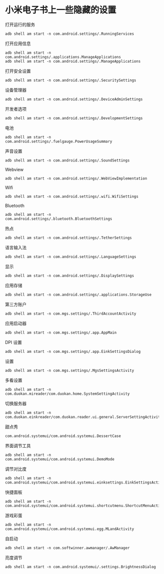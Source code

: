# 小米电子书上一些隐藏的设置

打开运行的服务
```shell
adb shell am start -n com.android.settings/.RunningServices
```

打开应用信息
```shell
adb shell am start -n com.android.settings/.applications.ManageApplications
adb shell am start -n com.android.settings/.ManageApplications
```

打开安全设置
```shell
adb shell am start -n com.android.settings/.SecuritySettings
```

设备管理器
```shell
adb shell am start -n com.android.settings/.DeviceAdminSettings
```

开发者选项
```shell
adb shell am start -n com.android.settings/.DevelopmentSettings
```

电池
```shell
adb shell am start -n com.android.settings/.fuelgauge.PowerUsageSummary
```

声音设置
```shell
adb shell am start -n com.android.settings/.SoundSettings
```

Webview
```shell
adb shell am start -n com.android.settings/.WebViewImplementation
```

Wifi
```shell
adb shell am start -n com.android.settings/.wifi.WifiSettings
```

Bluetooth
```shell
adb shell am start -n com.android.settings/.bluetooth.BluetoothSettings
```

热点
```shell
adb shell am start -n com.android.settings/.TetherSettings
```

语言输入法
```shell
adb shell am start -n com.android.settings/.LanguageSettings
```

显示
```shell
adb shell am start -n com.android.settings/.DisplaySettings
```

应用存储
```shell
adb shell am start -n com.android.settings/.applications.StorageUse
```

第三方账户
```shell
adb shell am start -n com.mgs.settings/.ThirdAccountActivity
```

应用启动器
```shell
adb shell am start -n com.mgs.settings/.app.AppMain
```

DPI 设置
```shell
adb shell am start -n com.mgs.settings/.app.EinkSettingsDialog
```

设置
```shell
adb shell am start -n com.mgs.settings/.MgsSettingsActivity
```

多看设置
```shell
adb shell am start -n com.duokan.mireader/com.duokan.home.SystemSettingActivity
```

切换服务器
```shell
adb shell am start -n com.duokan.einkreader/com.duokan.reader.ui.general.ServerSettingActivity
```


甜点秀
```shell
com.android.systemui/com.android.systemui.DessertCase
```

界面调节工具
```shell
adb shell am start -n com.android.systemui/com.android.systemui.DemoMode
```

调节对比度
```shell
adb shell am start -n com.android.systemui/com.android.systemui.einksettings.EinkSettingsActivity
```

快捷面板
```shell
adb shell am start -n com.android.systemui/com.android.systemui.shortcutmenu.ShortcutMenuActivity
```

游戏彩蛋
```shell
adb shell am start -n com.android.systemui/com.android.systemui.egg.MLandActivity
```

自启动
```shell
adb shell am start -n com.softwinner.awmanager/.AwManager
```

亮度调节
```shell
adb shell am start -n com.android.systemui/.settings.BrightnessDialog
```
